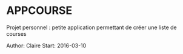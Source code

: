 # APPCOURSE
Projet personnel : petite application permettant de créer une liste de courses 

Author: Claire
Start: 2016-03-10
